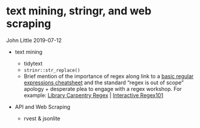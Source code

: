 text mining, stringr, and web scraping
================
John Little
2019-07-12

<!-- README.md is autogenerated from README.Rmd.  Please only edit README.Rmd -->

  - text mining
    
      - tidytext
      - `strinr::str_replace()`
      - Brief mention of the importance of regex along link to a [basic
        regular expressions
        cheatsheet](https://www.rstudio.com/wp-content/uploads/2016/09/RegExCheatsheet.pdf)
        and the standard “regex is out of scope” apology + desperate
        plea to engage with a regex workshop. For example: [Library
        Carpentry
        Regex](https://librarycarpentry.org/lc-data-intro/04-regular-expressions/index.html)
        | [Interactive Regex101](https://regex101.com/)

  - API and Web Scraping
    
      - rvest & jsonlite
